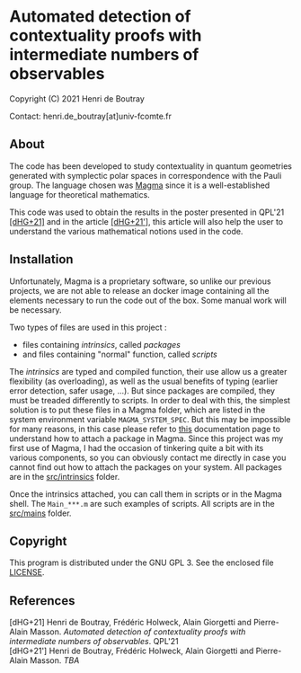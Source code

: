 # Automated detection of contextuality proofs with intermediate numbers of observables

Copyright (C) 2021 Henri de Boutray

Contact: henri.de_boutray[at]univ-fcomte.fr

## About

The code has been developed to study contextuality in quantum geometries
generated with symplectic polar spaces in correspondence with the Pauli group.
The language chosen was [Magma](http://magma.maths.usyd.edu.au) since it is a
well-established language for theoretical mathematics.

This code was used to obtain the results in the poster presented in QPL'21
[[dHG+21]](#dHG21) and in the article [[dHG+21']](#dHG21b), this article will also 
help the user to understand the various mathematical notions used in the code.

## Installation

Unfortunately, Magma is a proprietary software, so unlike our previous projects,
we are not able to release an docker image containing all the elements necessary
to run the code out of the box. Some manual work will be necessary.

Two types of files are used in this project : 
- files containing *intrinsics*, called *packages*
- and files containing "normal" function, called *scripts*

The *intrinsics* are typed and compiled function, their use allow us a greater
flexibility (as overloading), as well as the usual benefits of typing (earlier
error detection, safer usage, ...). But since packages are compiled, they must
be treaded differently to scripts. In order to deal with this, the simplest
solution is to put these files in a Magma folder, which are listed in the system
environment variable `MAGMA_SYSTEM_SPEC`. But this may be impossible for many
reasons, in this case please refer to
[this](https://magma.maths.usyd.edu.au/magma/handbook/text/24) documentation
page to understand how to attach a package in Magma. Since this project was my
first use of Magma, I had the occasion of tinkering quite a bit with its various
components, so you can obviously contact me directly in case you cannot find out
how to attach the packages on your system. All packages are in the 
[src/intrinsics](src/intrinsics) folder.

Once the intrinsics attached, you can call them in scripts or in the Magma
shell. The `Main_***.m` are such examples of scripts. All scripts are in the 
[src/mains](src/mains) folder.

## Copyright

This program is distributed under the GNU GPL 3. See the enclosed file 
[LICENSE](LICENSE).

## References

<a id="dHG21"/>[dHG+21] Henri de Boutray, Frédéric  Holweck, Alain Giorgetti and
  Pierre-Alain Masson. *Automated detection of contextuality proofs with intermediate 
  numbers of observables*. QPL'21 <br/>
<a id="dHG21b"/>[dHG+21'] Henri de Boutray, Frédéric  Holweck, Alain Giorgetti and
  Pierre-Alain Masson. *TBA*
